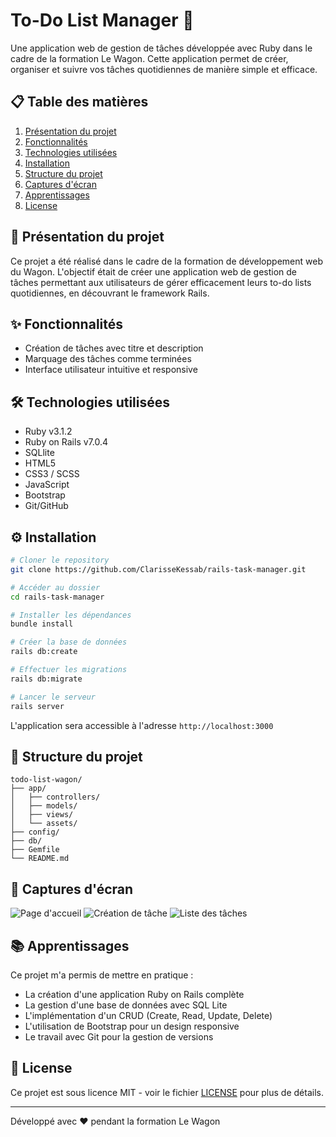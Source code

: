# To-Do List Manager 📝

Une application web de gestion de tâches développée avec Ruby dans le cadre de la formation Le Wagon. Cette application permet de créer, organiser et suivre vos tâches quotidiennes de manière simple et efficace.

## 📋 Table des matières
1. [Présentation du projet](#présentation-du-projet)
2. [Fonctionnalités](#fonctionnalités)
3. [Technologies utilisées](#technologies-utilisées)
4. [Installation](#installation)
5. [Structure du projet](#structure-du-projet)
6. [Captures d'écran](#captures-décran)
7. [Apprentissages](#apprentissages)
8. [License](#license)

## 🎯 Présentation du projet

Ce projet a été réalisé dans le cadre de la formation de développement web du Wagon. L'objectif était de créer une application web de gestion de tâches permettant aux utilisateurs de gérer efficacement leurs to-do lists quotidiennes, en découvrant le framework Rails.

## ✨ Fonctionnalités

- Création de tâches avec titre et description
- Marquage des tâches comme terminées
- Interface utilisateur intuitive et responsive

## 🛠 Technologies utilisées

- Ruby v3.1.2
- Ruby on Rails v7.0.4
- SQLlite
- HTML5
- CSS3 / SCSS
- JavaScript
- Bootstrap
- Git/GitHub

## ⚙️ Installation

```bash
# Cloner le repository
git clone https://github.com/ClarisseKessab/rails-task-manager.git

# Accéder au dossier
cd rails-task-manager

# Installer les dépendances
bundle install

# Créer la base de données
rails db:create

# Effectuer les migrations
rails db:migrate

# Lancer le serveur
rails server
```

L'application sera accessible à l'adresse `http://localhost:3000`

## 📁 Structure du projet

```
todo-list-wagon/
├── app/
│   ├── controllers/
│   ├── models/
│   ├── views/
│   └── assets/
├── config/
├── db/
├── Gemfile
└── README.md
```

## 📸 Captures d'écran

![Page d'accueil](screenshots/home.png)
![Création de tâche](screenshots/create-task.png)
![Liste des tâches](screenshots/task-list.png)

## 📚 Apprentissages

Ce projet m'a permis de mettre en pratique :
- La création d'une application Ruby on Rails complète
- La gestion d'une base de données avec SQL Lite
- L'implémentation d'un CRUD (Create, Read, Update, Delete)
- L'utilisation de Bootstrap pour un design responsive
- Le travail avec Git pour la gestion de versions

## 📝 License

Ce projet est sous licence MIT - voir le fichier [LICENSE](LICENSE) pour plus de détails.

---
Développé avec ❤️ pendant la formation Le Wagon
